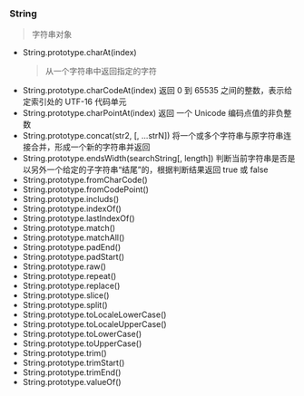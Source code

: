 ### String

> 字符串对象

- String.prototype.charAt(index)
  > 从一个字符串中返回指定的字符
- String.prototype.charCodeAt(index)
  返回 0 到 65535 之间的整数，表示给定索引处的 UTF-16 代码单元
- String.prototype.charPointAt(index)
  返回 一个 Unicode 编码点值的非负整数
- String.prototype.concat(str2, [, ...strN])
  将一个或多个字符串与原字符串连接合并，形成一个新的字符串并返回
- String.prototype.endsWidth(searchString[, length])
  判断当前字符串是否是以另外一个给定的子字符串“结尾”的，根据判断结果返回 true 或 false
- String.prototype.fromCharCode()
- String.prototype.fromCodePoint()
- String.prototype.includs()
- String.prototype.indexOf()
- String.prototype.lastIndexOf()
- String.prototype.match()
- String.prototype.matchAll()
- String.prototype.padEnd()
- String.prototype.padStart()
- String.prototype.raw()
- String.prototype.repeat()
- String.prototype.replace()
- String.prototype.slice()
- String.prototype.split()
- String.prototype.toLocaleLowerCase()
- String.prototype.toLocaleUpperCase()
- String.prototype.toLowerCase()
- String.prototype.toUpperCase()
- String.prototype.trim()
- String.prototype.trimStart()
- String.prototype.trimEnd()
- String.prototype.valueOf()
